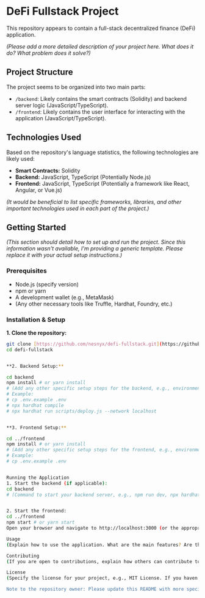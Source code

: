 # DeFi Fullstack Project

This repository appears to contain a full-stack decentralized finance (DeFi) application.

*(Please add a more detailed description of your project here. What does it do? What problem does it solve?)*

## Project Structure

The project seems to be organized into two main parts:

* `/backend`: Likely contains the smart contracts (Solidity) and backend server logic (JavaScript/TypeScript).
* `/frontend`: Likely contains the user interface for interacting with the application (JavaScript/TypeScript).

## Technologies Used

Based on the repository's language statistics, the following technologies are likely used:

* **Smart Contracts:** Solidity
* **Backend:** JavaScript, TypeScript (Potentially Node.js)
* **Frontend:** JavaScript, TypeScript (Potentially a framework like React, Angular, or Vue.js)

*(It would be beneficial to list specific frameworks, libraries, and other important technologies used in each part of the project.)*

## Getting Started

*(This section should detail how to set up and run the project. Since this information wasn't available, I'm providing a generic template. Please replace it with your actual setup instructions.)*

### Prerequisites

* Node.js (specify version)
* npm or yarn
* A development wallet (e.g., MetaMask)
* (Any other necessary tools like Truffle, Hardhat, Foundry, etc.)

### Installation & Setup

**1. Clone the repository:**
```bash
git clone [https://github.com/nesnyx/defi-fullstack.git](https://github.com/nesnyx/defi-fullstack.git)
cd defi-fullstack


**2. Backend Setup:**

cd backend
npm install # or yarn install
# (Add any other specific setup steps for the backend, e.g., environment variables, contract compilation, and deployment)
# Example:
# cp .env.example .env
# npx hardhat compile
# npx hardhat run scripts/deploy.js --network localhost


**3. Frontend Setup:**

cd ../frontend
npm install # or yarn install
# (Add any other specific setup steps for the frontend, e.g., environment variables)
# Example:
# cp .env.example .env


Running the Application
1. Start the backend (if applicable):
cd backend
# (Command to start your backend server, e.g., npm run dev, npx hardhat node)


2. Start the frontend:
cd ../frontend
npm start # or yarn start
Open your browser and navigate to http://localhost:3000 (or the appropriate port).

Usage
(Explain how to use the application. What are the main features? Are there any example workflows?)

Contributing
(If you are open to contributions, explain how others can contribute to your project. Include guidelines for pull requests, issue reporting, etc.)

License
(Specify the license for your project, e.g., MIT License. If you haven't chosen one, you might want to add one.)

Note to the repository owner: Please update this README with more specific details about your project's purpose, a more detailed breakdown of the technologies used, accurate setup and run instructions, and any other relevant information that would help users and potential contributors understand and use your project.

